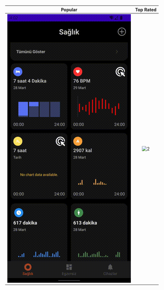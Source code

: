  <div id="top"></div>
 
| Popular | Top Rated |
|:-:|:-:|
| ![1](images/main_screen.gif) | ![2](images/app_image2.jpeg) | ![3](images/app_image3.jpeg) 


